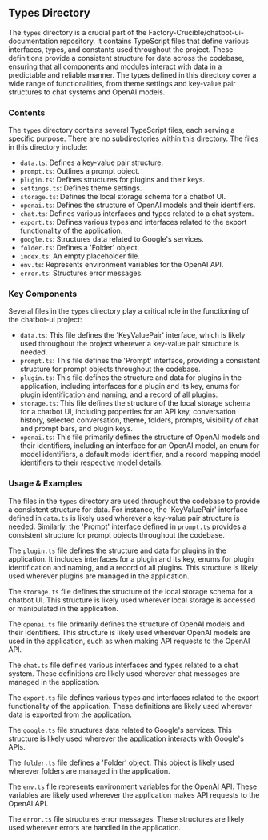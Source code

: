 
## Types Directory

The `types` directory is a crucial part of the Factory-Crucible/chatbot-ui-documentation repository. It contains TypeScript files that define various interfaces, types, and constants used throughout the project. These definitions provide a consistent structure for data across the codebase, ensuring that all components and modules interact with data in a predictable and reliable manner. The types defined in this directory cover a wide range of functionalities, from theme settings and key-value pair structures to chat systems and OpenAI models.

### Contents

The `types` directory contains several TypeScript files, each serving a specific purpose. There are no subdirectories within this directory. The files in this directory include:

- `data.ts`: Defines a key-value pair structure.
- `prompt.ts`: Outlines a prompt object.
- `plugin.ts`: Defines structures for plugins and their keys.
- `settings.ts`: Defines theme settings.
- `storage.ts`: Defines the local storage schema for a chatbot UI.
- `openai.ts`: Defines the structure of OpenAI models and their identifiers.
- `chat.ts`: Defines various interfaces and types related to a chat system.
- `export.ts`: Defines various types and interfaces related to the export functionality of the application.
- `google.ts`: Structures data related to Google's services.
- `folder.ts`: Defines a 'Folder' object.
- `index.ts`: An empty placeholder file.
- `env.ts`: Represents environment variables for the OpenAI API.
- `error.ts`: Structures error messages.

### Key Components

Several files in the `types` directory play a critical role in the functioning of the chatbot-ui project:

- `data.ts`: This file defines the 'KeyValuePair' interface, which is likely used throughout the project wherever a key-value pair structure is needed.
- `prompt.ts`: This file defines the 'Prompt' interface, providing a consistent structure for prompt objects throughout the codebase.
- `plugin.ts`: This file defines the structure and data for plugins in the application, including interfaces for a plugin and its key, enums for plugin identification and naming, and a record of all plugins.
- `storage.ts`: This file defines the structure of the local storage schema for a chatbot UI, including properties for an API key, conversation history, selected conversation, theme, folders, prompts, visibility of chat and prompt bars, and plugin keys.
- `openai.ts`: This file primarily defines the structure of OpenAI models and their identifiers, including an interface for an OpenAI model, an enum for model identifiers, a default model identifier, and a record mapping model identifiers to their respective model details.

### Usage & Examples

The files in the `types` directory are used throughout the codebase to provide a consistent structure for data. For instance, the 'KeyValuePair' interface defined in `data.ts` is likely used wherever a key-value pair structure is needed. Similarly, the 'Prompt' interface defined in `prompt.ts` provides a consistent structure for prompt objects throughout the codebase.

The `plugin.ts` file defines the structure and data for plugins in the application. It includes interfaces for a plugin and its key, enums for plugin identification and naming, and a record of all plugins. This structure is likely used wherever plugins are managed in the application.

The `storage.ts` file defines the structure of the local storage schema for a chatbot UI. This structure is likely used wherever local storage is accessed or manipulated in the application.

The `openai.ts` file primarily defines the structure of OpenAI models and their identifiers. This structure is likely used wherever OpenAI models are used in the application, such as when making API requests to the OpenAI API.

The `chat.ts` file defines various interfaces and types related to a chat system. These definitions are likely used wherever chat messages are managed in the application.

The `export.ts` file defines various types and interfaces related to the export functionality of the application. These definitions are likely used wherever data is exported from the application.

The `google.ts` file structures data related to Google's services. This structure is likely used wherever the application interacts with Google's APIs.

The `folder.ts` file defines a 'Folder' object. This object is likely used wherever folders are managed in the application.

The `env.ts` file represents environment variables for the OpenAI API. These variables are likely used wherever the application makes API requests to the OpenAI API.

The `error.ts` file structures error messages. These structures are likely used wherever errors are handled in the application.
